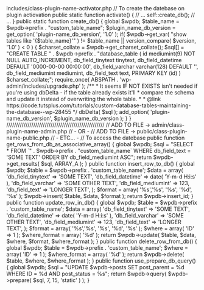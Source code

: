 <?php

/**********************************************
 * REGISTER AND USE CUSTOM TABLES IN DATEBASE *
 * ------------------------------------------ *
 **********************************************/

/**
 * More info:
 * @link https://codex.wordpress.org/Class_Reference/wpdb
 * @link https://premium.wpmudev.org/blog/creating-database-tables-for-plugins/
 */

//////////////////////////////////////////////////////////
// ADD TO FILE -> includes/class-plugin-name-activator.php
// To create the datebase on plugin actiovation
public static function activate() {

    // ...

    self::create_db();

    // ...
}

public static function create_db() {

    global $wpdb;
    $table_name = $wpdb->prefix . "custom_table_name";
    $plugin_name_db_version = get_option( 'plugin-name_db_version', '1.0' );

    if( $wpdb->get_var( "show tables like '{$table_name}'" ) != $table_name ||
        version_compare( $version, '1.0' ) < 0 ) {

        $charset_collate = $wpdb->get_charset_collate();

        $sql[] = "CREATE TABLE " . $wpdb->prefix . "database_table (
            id mediumint(9) NOT NULL AUTO_INCREMENT,
            db_field_tinytext tinytext,
            db_field_datetime DEFAULT '0000-00-00 00:00:00',
            db_field_varchar varchar(128) DEFAULT '',
            db_field_mediumint mediumint,
            db_field_text text,
            PRIMARY KEY  (id)
        ) $charset_collate;";

        require_once( ABSPATH . 'wp-admin/includes/upgrade.php' );

        /**
         * It seems IF NOT EXISTS isn't needed if you're using dbDelta - if the table already exists it'll
         * compare the schema and update it instead of overwriting the whole table.
         *
         * @link https://code.tutsplus.com/tutorials/custom-database-tables-maintaining-the-database--wp-28455
         */
        dbDelta( $sql );

        add_option( 'plugin-name_db_version', $plugin_name_db_version );

    }

}

///////////////////////////////////////////////////
// ADD TO FILE -> admin/class-plugin-name-admin.php
// - OR -
// ADD TO FILE -> public/class-plugin-name-public.php
// - ETC... -
// To access the datebase

public function get_rows_from_db_as_associative_array() {
    global $wpdb;

    $sql = "SELECT * FROM `" . $wpdb->prefix . "custom_table_name` WHERE db_field_text = 'SOME TEXT' ORDER BY db_field_mediumint ASC";

    return $wpdb->get_results( $sql, ARRAY_A );
}

public function insert_row_to_db() {
    global $wpdb;

    $table = $wpdb->prefix . 'custom_table_name';
    $data = array(
        'db_field_tinytext'     => 'SOME TEXT',
        'db_field_datetime'     => date( 'Y-m-d H:i:s' ),
        'db_field_varchar'      => 'SOME OTHER TEXT',
        'db_field_mediumint'    => 123,
        'db_field_text'         => 'LONGER TEXT',
    );
    $format = array( '%s','%s', '%s', '%d', '%s' );

    $wpdb->insert( $table, $data, $format );

    return $wpdb->insert_id;
}

public function update_row_in_db() {
    global $wpdb;

    $table = $wpdb->prefix . 'custom_table_name';
    $data = array(
        'db_field_tinytext'     => 'SOME TEXT',
        'db_field_datetime'     => date( 'Y-m-d H:i:s' ),
        'db_field_varchar'      => 'SOME OTHER TEXT',
        'db_field_mediumint'    => 123,
        'db_field_text'         => 'LONGER TEXT',
    );
    $format = array( '%s','%s', '%s', '%d', '%s' );
    $where = array(
        'ID' => 1
    );
    $where_format = array(
        '%d'
    );

    return $wpdb->update( $table, $data, $where, $format, $where_format );

}

public function delete_row_from_db() {
    global $wpdb;

    $table = $wpdb->prefix . 'custom_table_name';

    $where = array(
        'ID' => 1
    );
    $where_format = array(
        '%d'
    );

    return $wpdb->delete( $table, $where, $where_format );

}

public function use_prepare_db_query() {
    global $wpdb;

    $sql = "UPDATE $wpdb->posts SET post_parent = %d WHERE ID = %d AND post_status = %s";

    return $wpdb->query( $wpdb->prepare( $sql, 7, 15, 'static' ) );

}

